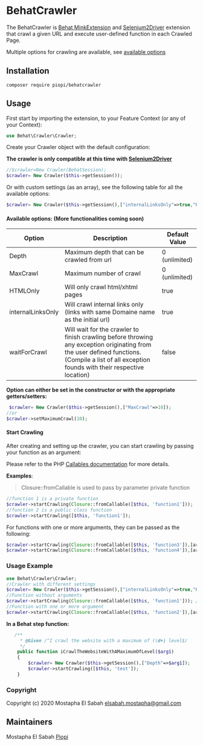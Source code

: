 # BehatCrawler

The BehatCrawler is [Behat](https://github.com/Behat/Behat),[MinkExtension](https://github.com/Behat/MinkExtension) and [Selenium2Driver](https://github.com/minkphp/MinkSelenium2Driver) extension that crawl a given URL and execute user-defined function in each Crawled Page. 

Multiple options for crawling are available, see [available options](#available)

## Installation

```shell
composer require piopi/behatcrawler
```

## Usage

First start by importing the extension, to your Feature Context (or any of your Context):

```php
use Behat\Crawler\Crawler;
```

Create your Crawler object with the default configuration:

**The crawler is only compatible at this time with [Selenium2Driver](https://github.com/minkphp/MinkSelenium2Driver)**

```Php
//$crawler=New Crawler(BehatSession);
$crawler= New Crawler($this->getSession());
```

Or with custom settings (as an array), see the following table for all the available options:

```php
$crawler= New Crawler($this->getSession(),["internalLinksOnly"=>true,"HTMLOnly"=>true,'MaxCrawl'=>20]);
```

#### Available options: (More functionalities coming soon) <a name="available"></a>

| Option            | Description                                                  | Default Value |
| ----------------- | ------------------------------------------------------------ | ------------- |
| Depth             | Maximum depth that can be crawled from url                   | 0 (unlimited) |
| MaxCrawl          | Maximum number of crawl                                      | 0 (unlimited) |
| HTMLOnly          | Will only crawl html/xhtml pages                             | true          |
| internalLinksOnly | Will crawl internal links only (links with same Domaine name as the initial url) | true          |
| waitForCrawl      | Will wait for the crawler to finish crawling before throwing any exception originating from the user defined functions. (Compile a list of all exception founds with their respective location) | false         |

**Option can either be set in the constructor or with the appropriate getters/setters:**

```Php
 $crawler= New Crawler($this->getSession(),["MaxCrawl"=>10]);
//or
$crawler->setMaximumCrawl(10);
```

#### Start Crawling

After creating and setting up the crawler, you can start crawling by passing your function as an argument:

Please refer to the PHP [Callables documentation](https://www.php.net/manual/en/language.types.callable.php) for more details.

**Examples**:

> Closure::fromCallable is used to pass by parameter private function

```php
//function 1 is a private function
$crawler->startCrawling(Closure::fromCallable([$this, 'function1']));
//function 2 is a public class function
$crawler->startCrawling([$this, 'function1']);
```

For functions with one or more arguments, they can be passed as the following:

```Php
$crawler->startCrawling(Closure::fromCallable([$this, 'function3']),[arg1]);
$crawler->startCrawling(Closure::fromCallable([$this, 'function4']),[arg1,arg2]);
```

### Usage Example

```php
use Behat\Crawler\Crawler;
//Crawler with different settings
$crawler= New Crawler($this->getSession(),["internalLinksOnly"=>true,"HTMLOnly"=>true,'MaxCrawl'=>20,"waitForCrawl"=>true]);
//Function without arguments
$crawler->startCrawling(Closure::fromCallable([$this, 'function1'])); //Will start crawling
//Function with one or more argument
$crawler->startCrawling(Closure::fromCallable([$this, 'function2']),[arg1,arg2]);

```

**In a Behat step function:**

```Php
   /**
     * @Given /^I crawl the website with a maximum of (\d+) level$/
     */
    public function iCrawlTheWebsiteWithAMaximumOfLevel($arg1)
    {
        $crawler= New Crawler($this->getSession(),["Depth"=>$arg1]);
        $crawler->startCrawling([$this, 'test']);
    }
```

### Copyright

Copyright (c) 2020 Mostapha El Sabah elsabah.mostapha@gmail.com

## Maintainers

Mostapha El Sabah [Piopi](https://github.com/piopi)

